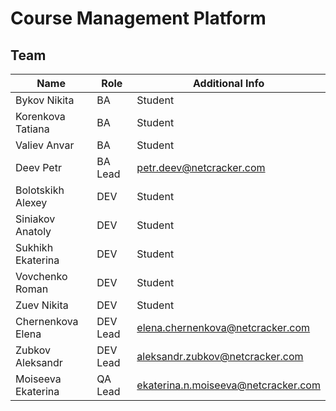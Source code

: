 # Course Management Platform






## Team

|Name|Role|Additional Info|
|----|----|---------------|
|Bykov Nikita|BA|Student|
|Korenkova Tatiana|BA|Student|
|Valiev Anvar|BA|Student|
|Deev Petr|BA Lead|petr.deev@netcracker.com|
|Bolotskikh Alexey|DEV|Student|
|Siniakov Anatoly|DEV|Student|
|Sukhikh Ekaterina|DEV|Student|
|Vovchenko Roman|DEV|Student|
|Zuev Nikita|DEV|Student|
|Chernenkova Elena|DEV Lead|elena.chernenkova@netcracker.com|
|Zubkov Aleksandr|DEV Lead|aleksandr.zubkov@netcracker.com|
|Moiseeva Ekaterina|QA Lead|ekaterina.n.moiseeva@netcracker.com|
